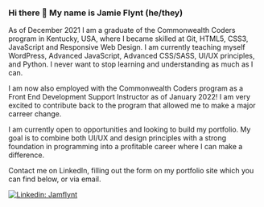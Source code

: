 ### Hi there 👋  My name is Jamie Flynt (he/they)


As of December 2021 I am a graduate of the Commonwealth Coders program in Kentucky, USA, where I became skilled at Git, HTML5, CSS3, JavaScript and Responsive Web Design. I am currently teaching myself WordPress, Advanced JavaScript, Advanced CSS/SASS, UI/UX principles, and Python. I never want to stop learning and understanding as much as I can.

I am now also employed with the Commonwealth Coders program as a Front End Development Support Instructor as of January 2022! I am very excited to contribute back to the program that allowed me to make a major carreer change. 

I am currently open to opportunities and looking to build my portfolio. My goal is to combine both UI/UX and design principles with a strong foundation in programming into a profitable career where I can make a difference. 

Contact me on LinkedIn, filling out the form on my portfolio site which you can find below, or via email. 

[![Linkedin: Jamflynt](https://img.shields.io/badge/-Jamie_Flynt-blue?style=flat-square&logo=Linkedin&logoColor=white&link=https://www.linkedin.com/in/jamie-flynt88/)](https://www.linkedin.com/in/jamie-flynt88/)


<!--
**Jamflynt/Jamflynt** is a ✨ _special_ ✨ repository because its `README.md` (this file) appears on your GitHub profile.

Here are some ideas to get you started:

- 🔭 I’m currently working on ...
- 🌱 I’m currently learning ...
- 👯 I’m looking to collaborate on ...
- 🤔 I’m looking for help with ...
- 💬 Ask me about ...
- 📫 How to reach me: ...
- 😄 Pronouns: ...
- ⚡ Fun fact: ...
-->
